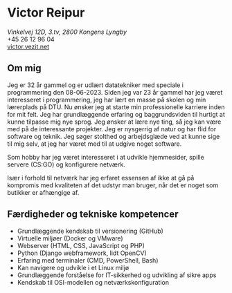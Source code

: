 # Victor Reipur

_Vinkelvej 12D, 3.tv, 2800 Kongens Lyngby_  
+45 26 12 96 04  
[victor.vezit.net](https://victor.vezit.net)

## Om mig

Jeg er 32 år gammel og er udlært datatekniker med speciale i programmering den 08-06-2023. Siden jeg var 23 år gammel har jeg været interesseret i programmering, jeg har lært en masse på skolen og min lærerplads på DTU. Nu ønsker jeg at starte min professionelle karriere inden for mit felt. Jeg har grundlæggende erfaring og baggrundsviden til hurtigt at kunne tilpasse mig nye sprog. Jeg ønsker at lære nye ting, så jeg kan være med på de interessante projekter. Jeg er nysgerrig af natur og har flid for software og teknik. Jeg søger stolthed og arbejdsglæde ved at kunne sige til mig selv, at jeg har været med til at udgive noget software.

Som hobby har jeg været interesseret i at udvikle hjemmesider, spille servere (CS:GO) og konfigurere netværk.

Især i forhold til netværk har jeg erfaret essensen af ikke at gå på kompromis med kvaliteten af det udstyr man bruger, når det er noget som butikker er afhængige af.

## Færdigheder og tekniske kompetencer

- Grundlæggende kendskab til versionering (GitHub)
- Virtuelle miljøer (Docker og VMware)
- Webserver (HTML, CSS, JavaScript og PHP)
- Python (Django webframework, lidt OpenCV)
- Erfaring med terminaler (CMD, PowerShell, Bash)
- Kan navigere og udvikle i et Linux miljø
- Grundlæggende forståelse for IT-sikkerhed og udvikling af sikre apps
- Kendskab til OSI-modellen og netværkskonfiguration


